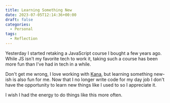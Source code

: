```yaml
---
title: Learning Something New
date: 2023-07-05T12:14:36+00:00
draft: false
categories:
  - Personal
tags:
  - Reflection
---
```


Yesterday I started retaking a JavaScript course I bought a few years ago. While JS isn't my favorite tech to work it, taking such a course has been more fun than I've had in tech in a while.

Don't get me wrong, I love working with [Kana][1], but learning something new-ish is also fun for me. Now that I no longer write code for my day job I don't have the opportunity to learn new things like I used to so I appreciate it.

I wish I had the energy to do things like this more often.

 [1]: https://github.com/ChrisWiegman/kana/